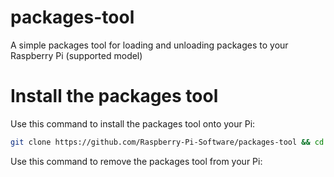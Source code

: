 # packages-tool
A simple packages tool for loading and unloading packages to your Raspberry Pi (supported model)

# Install the packages tool
Use this command to install the packages tool onto your Pi:
```bash
git clone https://github.com/Raspberry-Pi-Software/packages-tool && cd packages-tool && sudo bash install;
```
Use this command to remove the packages tool from your Pi:
```bash

```
